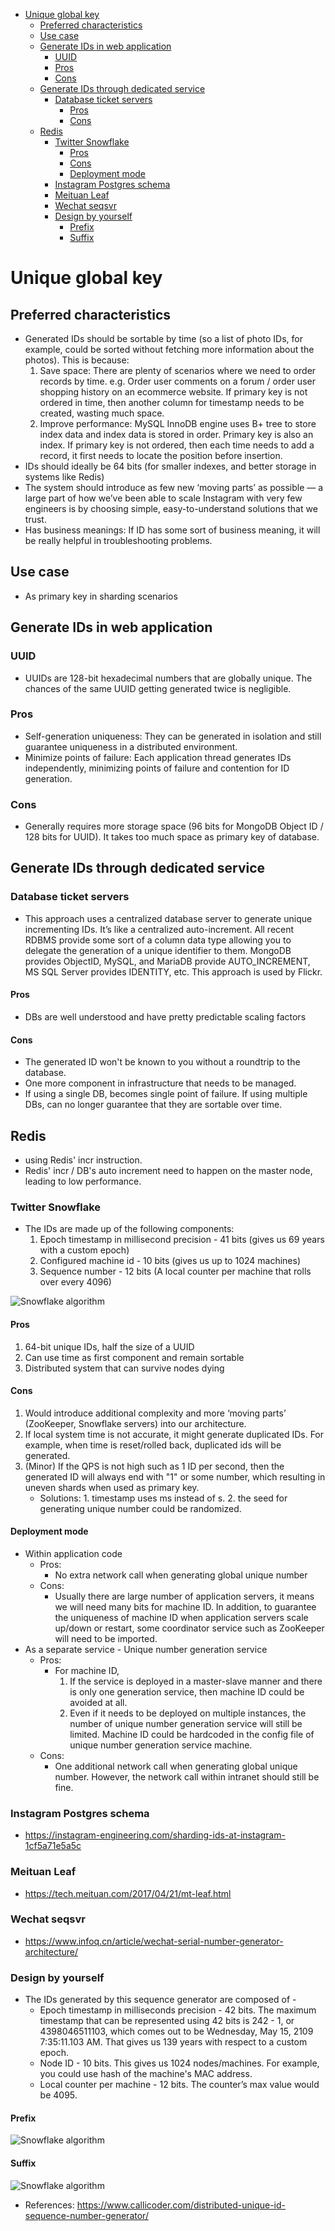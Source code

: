 <!-- MarkdownTOC -->

- [Unique global key](#unique-global-key)
	- [Preferred characteristics](#preferred-characteristics)
	- [Use case](#use-case)
	- [Generate IDs in web application](#generate-ids-in-web-application)
		- [UUID](#uuid)
		- [Pros](#pros)
		- [Cons](#cons)
	- [Generate IDs through dedicated service](#generate-ids-through-dedicated-service)
		- [Database ticket servers](#database-ticket-servers)
			- [Pros](#pros-1)
			- [Cons](#cons-1)
	- [Redis](#redis)
		- [Twitter Snowflake](#twitter-snowflake)
			- [Pros](#pros-2)
			- [Cons](#cons-2)
			- [Deployment mode](#deployment-mode)
		- [Instagram Postgres schema](#instagram-postgres-schema)
		- [Meituan Leaf](#meituan-leaf)
		- [Wechat seqsvr](#wechat-seqsvr)
		- [Design by yourself](#design-by-yourself)
			- [Prefix](#prefix)
			- [Suffix](#suffix)

<!-- /MarkdownTOC -->


# Unique global key

## Preferred characteristics
* Generated IDs should be sortable by time (so a list of photo IDs, for example, could be sorted without fetching more information about the photos). This is because: 
	1. Save space: There are plenty of scenarios where we need to order records by time. e.g. Order user comments on a forum / order user shopping history on an ecommerce website. If primary key is not ordered in time, then another column for timestamp needs to be created, wasting much space. 
	2. Improve performance: MySQL InnoDB engine uses B+ tree to store index data and index data is stored in order. Primary key is also an index. If primary key is not ordered, then each time needs to add a record, it first needs to locate the position before insertion. 
* IDs should ideally be 64 bits (for smaller indexes, and better storage in systems like Redis)
* The system should introduce as few new ‘moving parts’ as possible — a large part of how we’ve been able to scale Instagram with very few engineers is by choosing simple, easy-to-understand solutions that we trust.
* Has business meanings: If ID has some sort of business meaning, it will be really helpful in troubleshooting problems. 

## Use case
* As primary key in sharding scenarios

## Generate IDs in web application

### UUID
* UUIDs are 128-bit hexadecimal numbers that are globally unique. The chances of the same UUID getting generated twice is negligible.

### Pros
* Self-generation uniqueness: They can be generated in isolation and still guarantee uniqueness in a distributed environment. 
* Minimize points of failure: Each application thread generates IDs independently, minimizing points of failure and contention for ID generation. 

### Cons
* Generally requires more storage space (96 bits for MongoDB Object ID / 128 bits for UUID). It takes too much space as primary key of database. 

## Generate IDs through dedicated service
### Database ticket servers
* This approach uses a centralized database server to generate unique incrementing IDs. It’s like a centralized auto-increment. All recent RDBMS provide some sort of a column data type allowing you to delegate the generation of a unique identifier to them. MongoDB provides ObjectID, MySQL, and MariaDB provide AUTO_INCREMENT, MS SQL Server provides IDENTITY, etc. This approach is used by Flickr. 

#### Pros
* DBs are well understood and have pretty predictable scaling factors

#### Cons
* The generated ID won't be known to you without a roundtrip to the database. 
* One more component in infrastructure that needs to be managed.
* If using a single DB, becomes single point of failure. If using multiple DBs, can no longer guarantee that they are sortable over time.

## Redis
* using Redis' incr instruction.
* Redis' incr / DB's auto increment need to happen on the master node, leading to low performance. 

### Twitter Snowflake 
* The IDs are made up of the following components:
	1. Epoch timestamp in millisecond precision - 41 bits (gives us 69 years with a custom epoch)
	2. Configured machine id - 10 bits (gives us up to 1024 machines)
	3. Sequence number - 12 bits (A local counter per machine that rolls over every 4096)

![Snowflake algorithm](./images/uniqueIDGenerator_snowflake.png)

#### Pros
1. 64-bit unique IDs, half the size of a UUID
2. Can use time as first component and remain sortable
3. Distributed system that can survive nodes dying

#### Cons
1. Would introduce additional complexity and more ‘moving parts’ (ZooKeeper, Snowflake servers) into our architecture.
2. If local system time is not accurate, it might generate duplicated IDs. For example, when time is reset/rolled back, duplicated ids will be generated.
3. (Minor) If the QPS is not high such as 1 ID per second, then the generated ID will always end with "1" or some number, which resulting in uneven shards when used as primary key. 
	- Solutions: 1. timestamp uses ms instead of s. 2. the seed for generating unique number could be randomized.

#### Deployment mode
* Within application code
	- Pros:
		+ No extra network call when generating global unique number
	- Cons:
		+ Usually there are large number of application servers, it means we will need many bits for machine ID. In addition, to guarantee the uniqueness of machine ID when application servers scale up/down or restart, some coordinator service such as ZooKeeper will need to be imported.
* As a separate service - Unique number generation service
	- Pros:
		+ For machine ID, 
			1. If the service is deployed in a master-slave manner and there is only one generation service, then machine ID could be avoided at all. 
			2. Even if it needs to be deployed on multiple instances, the number of unique number generation service will still be limited. Machine ID could be hardcoded in the config file of unique number generation service machine. 
	- Cons:
		+ One additional network call when generating global unique number. However, the network call within intranet should still be fine. 

### Instagram Postgres schema 
* https://instagram-engineering.com/sharding-ids-at-instagram-1cf5a71e5a5c

### Meituan Leaf
* https://tech.meituan.com/2017/04/21/mt-leaf.html

### Wechat seqsvr
* https://www.infoq.cn/article/wechat-serial-number-generator-architecture/

### Design by yourself
* The IDs generated by this sequence generator are composed of -
	- Epoch timestamp in milliseconds precision - 42 bits. The maximum timestamp that can be represented using 42 bits is 242 - 1, or 4398046511103, which comes out to be Wednesday, May 15, 2109 7:35:11.103 AM. That gives us 139 years with respect to a custom epoch.
	- Node ID - 10 bits. This gives us 1024 nodes/machines. For example, you could use hash of the machine's MAC address.
	- Local counter per machine - 12 bits. The counter’s max value would be 4095.

#### Prefix

![Snowflake algorithm](./images/uniqueIDGenerator_prefixNumberGenerator.jpg)

#### Suffix

![Snowflake algorithm](./images/uniqueIDGenerator_suffixNumberGenerator.jpg)

* References: https://www.callicoder.com/distributed-unique-id-sequence-number-generator/
